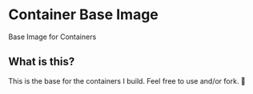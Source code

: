 # Container Base Image

Base Image for Containers

## What is this?

This is the base for the containers I build. Feel free to use and/or fork. 🙂
